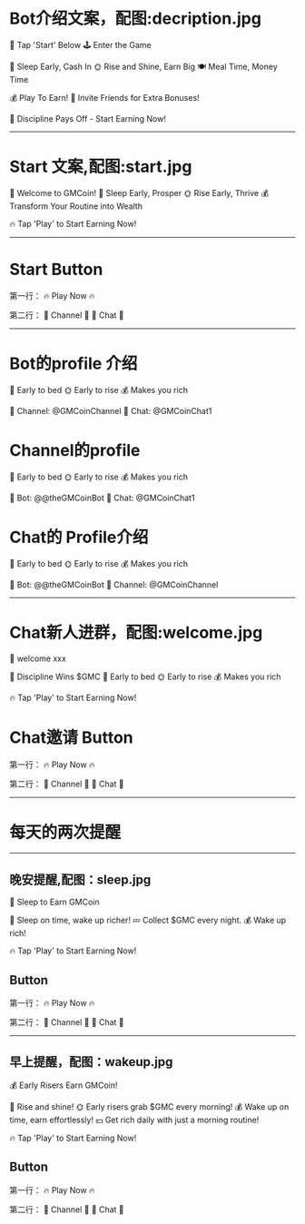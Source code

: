 # Bot介绍文案，配图:decription.jpg

👀 Tap 'Start' Below
🕹 Enter the Game

🛌 Sleep Early, Cash In
🌞 Rise and Shine, Earn Big
🍽️ Meal Time, Money Time

💰 Play To Earn!
🎁 Invite Friends for Extra Bonuses!

💪 Discipline Pays Off - Start Earning Now!

---------------

# Start 文案,配图:start.jpg

🎉 Welcome to GMCoin!
🛌 Sleep Early, Prosper
🌞 Rise Early, Thrive
💰 Transform Your Routine into Wealth

🔥 Tap 'Play' to Start Earning Now!

--------------------------

# Start Button
第一行：
🔥 Play Now 🔥

第二行：
📢 Channel 📢
💬 Chat 💬

----------------------------

# Bot的profile 介绍

🛌 Early to bed
🌞 ️Early to rise
💰 Makes you rich

📢 Channel: @GMCoinChannel
💬 Chat: @GMCoinChat1

# Channel的profile

🛌 Early to bed
🌞 ️Early to rise
💰 Makes you rich

🤖 Bot: @@theGMCoinBot
💬 Chat: @GMCoinChat1

# Chat的 Profile介绍

🛌 Early to bed
🌞 ️Early to rise
💰 Makes you rich

🤖 Bot: @@theGMCoinBot
📢 Channel: @GMCoinChannel

---------------
# Chat新人进群，配图:welcome.jpg

🎉 welcome xxx

💸 Discipline Wins $GMC
🛌 Early to bed
🌞 ️Early to rise
💰 Makes you rich

🔥 Tap 'Play' to Start Earning Now!

# Chat邀请 Button
第一行：
🔥 Play Now 🔥

第二行：
📢 Channel 📢
💬 Chat 💬

--------------
# 每天的两次提醒
-----------------------
## 晚安提醒,配图：sleep.jpg

🌙 Sleep to Earn GMCoin

🛌 Sleep on time, wake up richer! 
💤 Collect $GMC every night. 
💰 Wake up rich!

🔥 Tap 'Play' to Start Earning Now!

## Button
第一行：
🔥 Play Now 🔥

第二行：
📢 Channel 📢
💬 Chat 💬

----------------------
## 早上提醒，配图：wakeup.jpg

💰 Early Risers Earn GMCoin! 

🌅 Rise and shine! 
🌞 Early risers grab $GMC every morning! 
💰 Wake up on time, earn effortlessly! 
💵 Get rich daily with just a morning routine! 

🔥 Tap 'Play' to Start Earning Now!

## Button
第一行：
🔥 Play Now 🔥

第二行：
📢 Channel 📢
💬 Chat 💬